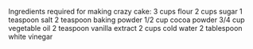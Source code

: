 Ingredients required for making crazy cake:
    3 cups flour
    2 cups sugar
    1 teaspoon salt
    2 teaspoon baking powder 
    1/2 cup cocoa powder
    3/4 cup vegetable oil
    2 teaspoon vanilla extract
    2 cups cold water
    2 tablespoon white vinegar